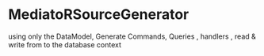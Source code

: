 # MediatoRSourceGenerator
using only the DataModel, Generate Commands, Queries , handlers , read &amp; write from to the database context
